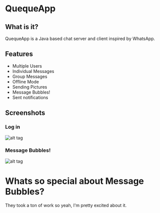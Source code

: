 # QuequeApp

## What is it?

QuequeApp is a Java based chat server and client inspired by WhatsApp.

## Features

  - Multiple Users
  - Individual Messages
  - Group Messages
  - Offline Mode
  - Sending Pictures
  - Message Bubbles!
  - Sent notifications
  

## Screenshots

### Log in
![alt tag](http://i.imgur.com/txbrLKu.png)

### Message Bubbles!

![alt tag](http://i.imgur.com/fbMJYcG.png)

# Whats so special about Message Bubbles?

They took a ton of work so yeah, I'm pretty excited about it.
